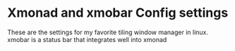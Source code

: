 Xmonad and xmobar Config settings
===============================

These are the settings for my favorite tiling window manager in linux.
xmobar is a status bar that integrates well into xmonad
